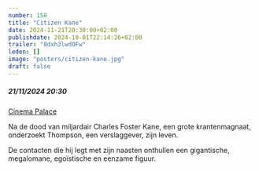 ```yaml
---
number: 158
title: "Citizen Kane"
date: 2024-11-21T20:30:00+02:00
publishdate: 2024-10-01T22:14:26+02:00
trailer: "8dxh3lwdOFw"
leden: []
image: "posters/citizen-kane.jpg"
draft: false
---
```


##### 21/11/2024 20:30

[Cinema Palace](https://cinema-palace.be/nl/film/citizen-kane)

Na de dood van miljardair Charles Foster Kane, een grote krantenmagnaat,
onderzoekt Thompson, een verslaggever, zijn leven.
<!--more-->
De contacten die hij legt met zijn naasten onthullen een gigantische,
megalomane, egoïstische en eenzame figuur.
